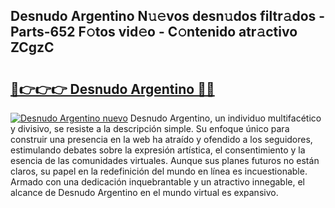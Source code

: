 ## Desnudo Argentino N𝚞𝚎vos desn𝚞dos filtr𝚊dos - Parts-652 F𝚘tos vid𝚎o - C𝚘ntenido atr𝚊ctivo ZCgzC

# <h2><a href="http://mbbqwk0.tromn.icu/?c=Desnudo+Argentino">🔗👉👉👉 Desnudo Argentino 🔗🔗</a></h2>

[![Desnudo Argentino nuevo](https://i.imgur.com/pEAQMta.gif)](http://mbbqwk0.tromn.icu/?c=Desnudo+Argentino)
Desnudo Argentino, un individuo multifacético y divisivo, se resiste a la descripción simple. Su enfoque único para construir una presencia en la web ha atraído y ofendido a los seguidores, estimulando debates sobre la expresión artística, el consentimiento y la esencia de las comunidades virtuales. Aunque sus planes futuros no están claros, su papel en la redefinición del mundo en línea es incuestionable. Armado con una dedicación inquebrantable y un atractivo innegable, el alcance de Desnudo Argentino en el mundo virtual es expansivo.
